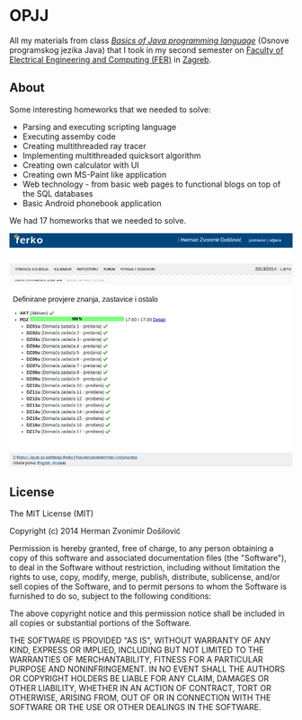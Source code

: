 OPJJ
====

All my materials from class [*Basics of Java programming language*](http://java.zemris.fer.hr/) (Osnove programskog jezika Java) that I took in my second semester on [Faculty of Electrical Engineering and Computing (FER)](http://www.fer.unizg.hr/en) in [Zagreb](http://en.wikipedia.org/wiki/Zagreb).

About
--------
Some interesting homeworks that we needed to solve:

* Parsing and executing scripting language
* Executing assemby code
* Creating multithreaded ray tracer
* Implementing multithreaded quicksort algorithm
* Creating own calculator with UI
* Creating own MS-Paint like application
* Web technology - from basic web pages to functional blogs on top of the SQL databases
* Basic Android phonebook application

We had 17 homeworks that we needed to solve.

![sve.png](https://raw.githubusercontent.com/hermanzdosilovic/opjj/master/sve.png)


License
-------
The MIT License (MIT)

Copyright (c) 2014 Herman Zvonimir Došilović

Permission is hereby granted, free of charge, to any person obtaining a copy
of this software and associated documentation files (the "Software"), to deal
in the Software without restriction, including without limitation the rights
to use, copy, modify, merge, publish, distribute, sublicense, and/or sell
copies of the Software, and to permit persons to whom the Software is
furnished to do so, subject to the following conditions:

The above copyright notice and this permission notice shall be included in all
copies or substantial portions of the Software.

THE SOFTWARE IS PROVIDED "AS IS", WITHOUT WARRANTY OF ANY KIND, EXPRESS OR
IMPLIED, INCLUDING BUT NOT LIMITED TO THE WARRANTIES OF MERCHANTABILITY,
FITNESS FOR A PARTICULAR PURPOSE AND NONINFRINGEMENT. IN NO EVENT SHALL THE
AUTHORS OR COPYRIGHT HOLDERS BE LIABLE FOR ANY CLAIM, DAMAGES OR OTHER
LIABILITY, WHETHER IN AN ACTION OF CONTRACT, TORT OR OTHERWISE, ARISING FROM,
OUT OF OR IN CONNECTION WITH THE SOFTWARE OR THE USE OR OTHER DEALINGS IN THE
SOFTWARE.
